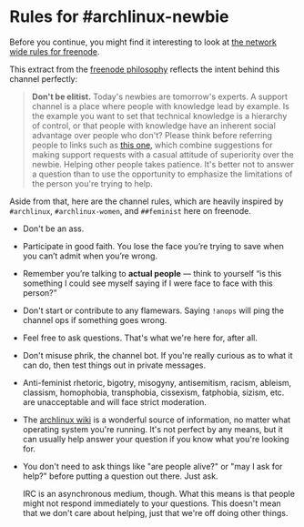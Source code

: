 # Rules for #archlinux-newbie

Before you continue, you might find it interesting to look at [the network wide rules for freenode][freenode-rules].

This extract from the [freenode philosophy][] reflects the intent behind this channel perfectly:

> **Don't be elitist.** Today's newbies are tomorrow's experts. A support channel is a place where people with knowledge lead by example. Is the example you want to set that technical knowledge is a hierarchy of control, or that people with knowledge have an inherent social advantage over people who don't? Please think before referring people to links such as [this one,][questions] which combine suggestions for making support requests with a casual attitude of superiority over the newbie. Helping other people takes patience. It's better not to answer a question than to use the opportunity to emphasize the limitations of the person you're trying to help.

Aside from that, here are the channel rules, which are heavily inspired by `#archlinux`, `#archlinux-women`, and `##feminist` here on freenode.

* Don't be an ass.
* Participate in good faith. You lose the face you’re trying to save when you can’t admit when you’re wrong.
* Remember you’re talking to **actual people** — think to yourself “is this something I could see myself saying if I were face to face with this person?” 
* Don't start or contribute to any flamewars. Saying `!anops` will ping the channel ops if something goes wrong.
* Feel free to ask questions. That's what we're here for, after all.
* Don't misuse phrik, the channel bot. If you're really curious as to what it can do, then test things out in private messages.
* Anti-feminist rhetoric, bigotry, misogyny, antisemitism, racism, ableism, classism, homophobia, transphobia, cissexism, fatphobia, sizism, etc. are unacceptable and will face strict moderation.
* The [archlinux wiki][awiki] is a wonderful source of information, no matter what operating system you're running. It's not perfect by any means, but it can usually help answer your question if you know what you're looking for.
* You don't need to ask things like "are people alive?" or "may I ask for help?" before putting a question out there. Just ask.

  IRC is an asynchronous medium, though. What this means is that people might not respond immediately to your questions. This doesn't mean that we don't care about helping, just that we're off doing other things.


[freenode-rules]: http://freenode.net/policy.shtml
[questions]: http://www.catb.org/~esr/faqs/smart-questions.html 
[freenode philosophy]: http://freenode.net/channel_guidelines.shtml
[awiki]: https://wiki.archlinux.org/
